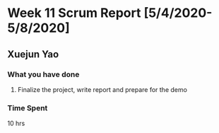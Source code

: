 # Week 11 Scrum Report  [5/4/2020-5/8/2020]

## Xuejun Yao

### What you have done
1.  Finalize the project, write report and prepare for the demo



### Time Spent
10 hrs